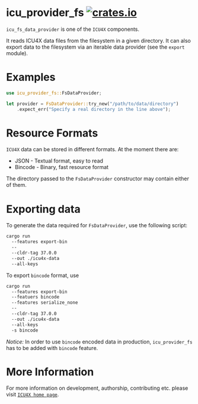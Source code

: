 # icu_provider_fs [![crates.io](http://meritbadge.herokuapp.com/icu_provider_fs)](https://crates.io/crates/icu_provider_fs)

`icu_fs_data_provider` is one of the `ICU4X` components.

It reads ICU4X data files from the filesystem in a given directory. It can also export data to
the filesystem via an iterable data provider (see the `export` module).

# Examples

```rust
use icu_provider_fs::FsDataProvider;

let provider = FsDataProvider::try_new("/path/to/data/directory")
    .expect_err("Specify a real directory in the line above");
```

# Resource Formats

`ICU4X` data can be stored in different formats. At the moment there are:

* JSON - Textual format, easy to read
* Bincode - Binary, fast resource format

The directory passed to the `FsDataProvider` constructor may contain either of them.

# Exporting data

To generate the data required for `FsDataProvider`, use the following script:

```bash
cargo run
  --features export-bin
  --
  --cldr-tag 37.0.0
  --out ./icu4x-data
  --all-keys
```

To export `bincode` format, use

```bash
cargo run
  --features export-bin
  --featuers bincode
  --features serialize_none
  --
  --cldr-tag 37.0.0
  --out ./icu4x-data
  --all-keys
  -s bincode
```

*Notice:* In order to use `bincode` encoded data in production, `icu_provider_fs` has to be
added with `bincode` feature.

# More Information

For more information on development, authorship, contributing etc. please visit [`ICU4X home page`](https://github.com/unicode-org/icu4x).
